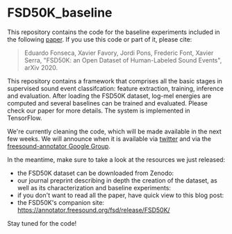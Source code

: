 # FSD50K_baseline

This repository contains the code for the baseline experiments included in the following <a href="https://annotator.freesound.org/fsd/release/FSD50K/" target="_blank">paper</a>. If you use this code or part of it, please cite:

>Eduardo Fonseca, Xavier Favory, Jordi Pons, Frederic Font, Xavier Serra, "FSD50K: an Open Dataset of Human-Labeled Sound Events", arXiv 2020.

This repository contains a framework that comprises all the basic stages in supervised sound event classifcation: feature extraction, training, inference and evaluation. After loading the FSD50K dataset, log-mel energies are computed and several baselines can be trained and evaluated. Please check our paper for more details. The system is implemented in TensorFlow.

We're currently cleaning the code, which will be made available in the next few weeks. We will announce when it is available via <a href="https://twitter.com/edfonseca_" target="_blank">twitter</a> and via the <a href="https://groups.google.com/g/freesound-annotator" target="_blank">freesound-annotator Google Group</a>.

In the meantime, make sure to take a look at the resources we just released:

- the FSD50K dataset can be downloaded from Zenodo:
- our journal preprint describing in depth the creation of the dataset, as well as its characterization and baseline experiments:
- if you don't want to read all the paper, have quick view to this blog post:
- the FSD50K's companion site: <a href="https://annotator.freesound.org/fsd/release/FSD50K/" target="_blank">https://annotator.freesound.org/fsd/release/FSD50K/</a>

Stay tuned for the code!
